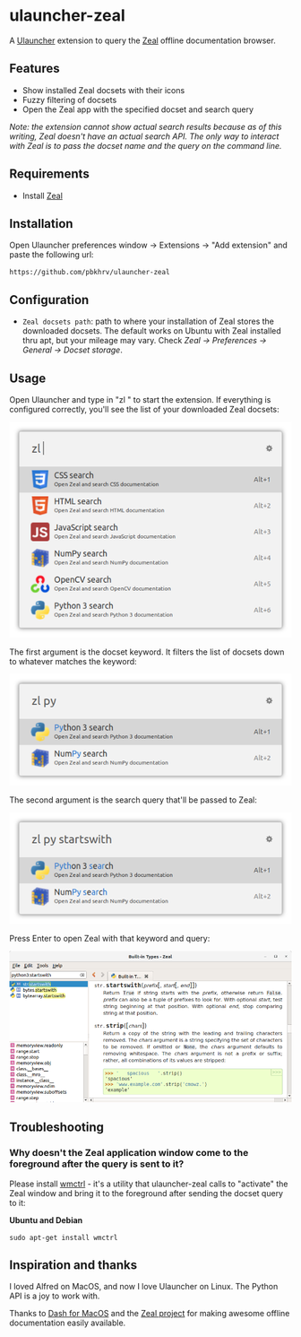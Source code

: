 # ulauncher-zeal

A [Ulauncher](https://ulauncher.io/) extension to query the [Zeal](https://zealdocs.org/) offline documentation browser.

## Features

- Show installed Zeal docsets with their icons
- Fuzzy filtering of docsets
- Open the Zeal app with the specified docset and search query

*Note: the extension cannot show actual search results because as of this writing, Zeal doesn't have an actual search API. The only way to interact with Zeal is to pass the docset name and the query on the command line.*

## Requirements

- Install [Zeal](https://zealdocs.org/)

## Installation

Open Ulauncher preferences window -> Extensions -> "Add extension" and paste the following url:

```
https://github.com/pbkhrv/ulauncher-zeal
```

## Configuration

- `Zeal docsets path`: path to where your installation of Zeal stores the downloaded docsets. The default works on Ubuntu with Zeal installed thru apt, but your mileage may vary. Check *Zeal -> Preferences -> General -> Docset storage*.

## Usage

Open Ulauncher and type in "zl " to start the extension. If everything is configured correctly, you'll see the list of your downloaded Zeal docsets:

![All docsets](images/screenshots/all-docsets.png)

The first argument is the docset keyword. It filters the list of docsets down to whatever matches the keyword:

![Keyword](images/screenshots/keyword-py.png)

The second argument is the search query that'll be passed to Zeal:

![Query](images/screenshots/query.png)

Press Enter to open Zeal with that keyword and query:

![Zeal window](images/screenshots/zeal-window.png)

## Troubleshooting

### Why doesn't the Zeal application window come to the foreground after the query is sent to it?

Please install [wmctrl](http://tripie.sweb.cz/utils/wmctrl/) - it's a utility that ulauncher-zeal calls to "activate" the Zeal window and bring it to the foreground after sending the docset query to it:

**Ubuntu and Debian**
```shell
sudo apt-get install wmctrl
```

## Inspiration and thanks

I loved Alfred on MacOS, and now I love Ulauncher on Linux. The Python API is a joy to work with.

Thanks to [Dash for MacOS](https://kapeli.com/dash) and the [Zeal project](https://github.com/zealdocs/zeal/) for making awesome offline documentation easily available.
